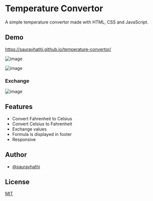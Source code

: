# Temperature Convertor

A simple temperature convertor made with HTML, CSS and JavaScript.

## Demo

https://sauravhathi.github.io/temperature-convertor/

![image](https://user-images.githubusercontent.com/61316762/203299000-b6df8f53-81e9-4b53-b919-033633ca18dd.png)

![image](https://user-images.githubusercontent.com/61316762/203299008-09717392-25bc-45f1-8959-7501a0a80e0e.png)

### Exchange

![image](https://user-images.githubusercontent.com/61316762/203299055-d26a7863-130c-4297-bee0-435a4a205b5f.png)

## Features

-   Convert Fahrenheit to Celsius
-   Convert Celsius to Fahrenheit
-   Exchange values
-   Formula is displayed in footer
-   Responsive

## Author

-   [@sauravhathi](https://www.github.com/sauravhathi)

## License

[MIT](https://github.com/sauravhathi/temperature-convertor/blob/master/LICENSE)